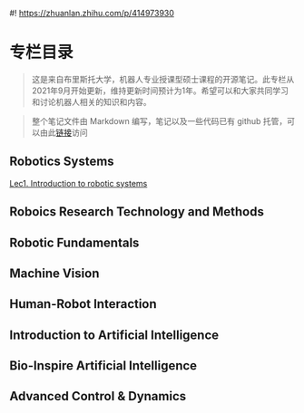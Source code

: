 #! https://zhuanlan.zhihu.com/p/414973930
# 专栏目录

>这是来自布里斯托大学，机器人专业授课型硕士课程的开源笔记。此专栏从2021年9月开始更新，维持更新时间预计为1年。希望可以和大家共同学习和讨论机器人相关的知识和内容。

>整个笔记文件由 Markdown 编写，笔记以及一些代码已有 github 托管，可以由此[链接](https://github.com/Alexbeast-CN/Uob_Robotics)访问
## Robotics Systems

[Lec1. Introduction to robotic systems](https://zhuanlan.zhihu.com/p/414973593)
## Roboics Research Technology and Methods

## Robotic Fundamentals

## Machine Vision

## Human-Robot Interaction

## Introduction to Artificial Intelligence

## Bio-Inspire Artificial Intelligence

## Advanced Control & Dynamics
